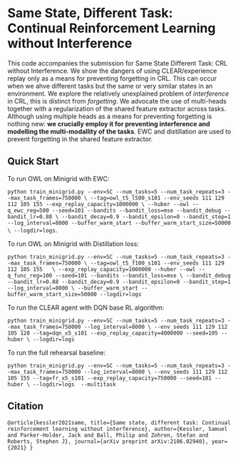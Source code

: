 # Same State, Different Task: Continual Reinforcement Learning without Interference

This code accompanies the submission for Same State Different Task: CRL without Interference. We show the dangers of using CLEAR/experience replay only as a means for preventing forgetting in CRL. This can occur when we ahve different tasks but the same or very similar states in an environment. We explore the relatively unexplained problem of *interference* in CRL, this is distinct from *forgetting*. We advocate the use of multi-heads together with a regularization of the shared feature extractor across tasks. Although using multiple heads as a means for preventing forgetting is nothing new: **we crucially employ it for preventing interference and modelling the multi-modallity of the tasks**. EWC and distillation are used to prevent forgetting in the shared feature extractor. 

## Quick Start

To run OWL on Minigrid with EWC:

`python train_minigrid.py --env=SC --num_tasks=5 --num_task_repeats=3 --max_task_frames=750000 \
--tag=owl_t5_l500_s101 --env_seeds 111 129 112 105 155 --exp_replay_capacity=1000000 \
--huber --owl --q_ewc_reg=500 --seed=101 --bandits --bandit_loss=mse --bandit_debug --bandit_lr=0.88 \
--bandit_decay=0.9 --bandit_epsilon=0 --bandit_step=1 --log_interval=8000 --buffer_warm_start --buffer_warm_start_size=50000 \
--logdir=logs`.

To run OWL on Minigrid with Distillation loss:

`python train_minigrid.py --env=SC --num_tasks=5 --num_task_repeats=3 --max_task_frames=750000 \
--tag=owl_t5_f100_s101 --env_seeds 111 129 112 105 155   \
--exp_replay_capacity=1000000 --huber --owl --q_func_reg=100 --seed=101 --bandits --bandit_loss=mse \
--bandit_debug --bandit_lr=0.88 --bandit_decay=0.9 --bandit_epsilon=0 --bandit_step=1 --log_interval=8000 \
--buffer_warm_start --buffer_warm_start_size=50000 --logdir=logs`

To run the CLEAR agent with DQN base RL algorithm:

`python train_minigrid.py --env=SC --num_tasks=5 --num_task_repeats=3 --max_task_frames=750000 --log_interval=8000 \
--env_seeds 111 129 112 105 128 --tag=dqn_x5_s101 --exp_replay_capacity=4000000 --seed=105 --huber \
--logdir=logs`

To run the full rehearsal baseline:

`python train_minigrid.py --env=SC --num_tasks=5 --num_task_repeats=3 --max_task_frames=750000 --log_interval=8000 \
--env_seeds 111 129 112 105 155 --tag=fr_x5_s101 --exp_replay_capacity=750000 --seed=101 --huber \
--logdir=logs  --multitask`

## Citation

`
@article{kessler2021same,
  title={Same state, different task: Continual reinforcement learning without interference},
  author={Kessler, Samuel and Parker-Holder, Jack and Ball, Philip and Zohren, Stefan and Roberts, Stephen J},
  journal={arXiv preprint arXiv:2106.02940},
  year={2021}
}
`